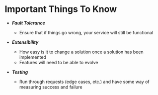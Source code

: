 # Important Things To Know

- **_Fault Tolerance_**

  - Ensure that if things go wrong, your service will still be functional

- **_Extensibility_**

  - How easy is it to change a solution once a solution has been implemented
  - Features will need to be able to evolve

- **_Testing_**

  - Run through requests (edge cases, etc.) and have some way of measuring success and failure
